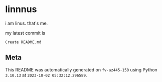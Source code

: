 # linnnus

i am linus. that's me.

my latest commit is

```
Create README.md
```

## Meta

This README was automatically generated on `fv-az445-150` using Python
`3.10.13` at `2023-10-02 05:32:12.296589`.
